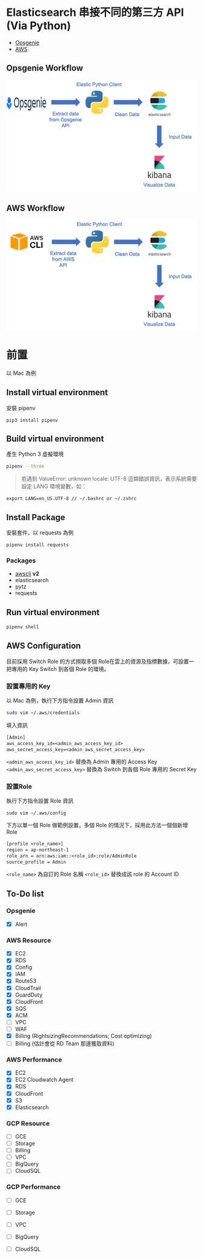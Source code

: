 # Elasticsearch 串接不同的第三方 API (Via Python)
- [Opsgenie](./Opsgenie/README.md)
- [AWS](./AWS/README.md)
## Opsgenie Workflow
![](./images/Opsgenie_Flow.png)
## AWS Workflow
![](./images/AWS_Flow.png)
# 前置
以 Mac 為例
## Install virtual environment
安裝 pipenv
```
pip3 install pipenv
```
## Build virtual environment
產生 Python 3 虛擬環境
```bash
pipenv --three  
```
> 若遇到 ValueError: unknown locale: UTF-8 這類錯誤資訊，表示系統需要設定 LANG 環境變數，如：

```
export LANG=en_US.UTF-8 // ~/.bashrc or ~/.zshrc
```
## Install Package
安裝套件，以 requests 為例
```bash
pipenv install requests
```
### Packages
- [awscli](https://docs.aws.amazon.com/cli/latest/userguide/install-cliv2-mac.html) **v2**
- elasticsearch
- pytz
- requests
## Run virtual environment
```bash
pipenv shell
```
## AWS Configuration
目前採用 Switch Role 的方式撈取多個 Role在雲上的資源及指標數據，可設置一把專用的 Key Switch 到各個 Role 的環境。
### 設置專用的 Key 
以 Mac 為例，執行下方指令設置 Admin 資訊
```bash
sudo vim ~/.aws/credentials
```
填入資訊
```
[Admin]
aws_access_key_id=<admin_aws_access_key_id>
aws_secret_access_key=<admin_aws_secret_access_key>
```
`<admin_aws_access_key_id>` 替換為 Admin 專用的 Access Key
`<admin_aws_secret_access_key>` 替換為  Switch 到各個 Role 專用的 Secret Key
### 設置Role
執行下方指令設置 Role 資訊
```
sudo vim ~/.aws/config
```
下方以單一個 Role 做範例設置，多個 Role 的情況下，採用此方法一個個新增 Role
```
[profile <role_name>]
region = ap-northeast-1
role_arn = arn:aws:iam::<role_id>:role/AdminRole
source_profile = Admin
```
`<role_name>` 為自訂的 Role 名稱
`<role_id>` 替換成該 role 的 Account ID
## To-Do list
### Opsgenie
- [x] Alert

### AWS Resource
- [x] EC2
- [x] RDS
- [x] Config
- [x] IAM
- [x] Route53
- [x] CloudTrail
- [x] GuardDuty
- [x] CloudFront
- [x] SQS
- [x] ACM
- [ ] VPC
- [ ] WAF
- [x] Billing (RightsizingRecommendations; Cost optimizing)
- [ ] Billing (估計會從 RD Team 那邊獲取資料)

### AWS Performance
- [x] EC2
- [x] EC2 Cloudwatch Agent
- [x] RDS
- [x] CloudFront
- [x] S3
- [x] Elasticsearch

### GCP Resource
- [ ] GCE
- [ ] Storage
- [ ] Billing
- [ ] VPC
- [ ] BigQuery
- [ ] CloudSQL

### GCP Performance
- [ ] GCE
- [ ] Storage
- [ ] VPC
- [ ] BigQuery
- [ ] CloudSQL


